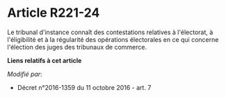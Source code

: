 # Article R221-24

Le tribunal d'instance connaît des contestations relatives à l'électorat, à l'éligibilité et à la régularité des opérations
électorales en ce qui concerne l'élection des juges des tribunaux de commerce.

**Liens relatifs à cet article**

_Modifié par_:

  - Décret n°2016-1359 du 11 octobre 2016 - art. 7
